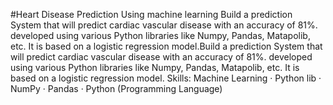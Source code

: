#Heart Disease Prediction Using machine learning
Build a prediction System that will predict cardiac vascular disease with an accuracy of 81%.
developed using various Python libraries like Numpy, Pandas, Matapolib, etc.
It is based on a logistic regression model.Build a prediction System that will predict cardiac vascular disease with an accuracy of 81%. developed using various Python libraries like Numpy, Pandas, Matapolib, etc. It is based on a logistic regression model.
Skills: Machine Learning · Python lib · NumPy · Pandas · Python (Programming Language)
